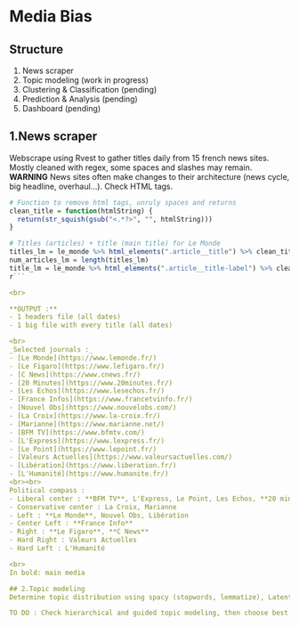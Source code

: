 # Media Bias

## Structure
1. News scraper
2. Topic modeling (work in progress)
3. Clustering & Classification (pending)
4. Prediction & Analysis (pending)
5. Dashboard (pending)


## 1.News scraper
Webscrape using Rvest to gather titles daily from 15 french news sites.<br>
Mostly cleaned with regex, some spaces and slashes may remain.<br>
**WARNING** News sites often make changes to their architecture (news cycle, big headline, overhaul...). Check HTML tags.
<br>
```r
# Function to remove html tags, unruly spaces and returns
clean_title = function(htmlString) {
  return(str_squish(gsub("<.*?>", "", htmlString)))
}

# Titles (articles) + title (main title) for Le Monde
titles_lm = le_monde %>% html_elements(".article__title") %>% clean_title
num_articles_lm = length(titles_lm)
title_lm = le_monde %>% html_elements(".article__title-label") %>% clean_title
r```

<br>

**OUTPUT :** 
- 1 headers file (all dates)
- 1 big file with every title (all dates)

<br>
_Selected journals :_
- [Le Monde](https://www.lemonde.fr/)
- [Le Figaro](https://www.lefigaro.fr/)
- [C News](https://www.cnews.fr/)
- [20 Minutes](https://www.20minutes.fr/)
- [Les Echos](https://www.lesechos.fr/)
- [France Infos](https://www.francetvinfo.fr/)
- [Nouvel Obs](https://www.nouvelobs.com/)
- [La Croix](https://www.la-croix.fr/)
- [Marianne](https://www.marianne.net/)
- [BFM TV](https://www.bfmtv.com/)
- [L'Express](https://www.lexpress.fr/)
- [Le Point](https://www.lepoint.fr/)
- [Valeurs Actuelles](https://www.valeursactuelles.com/)
- [Libération](https://www.liberation.fr/)
- [L'Humanité](https://www.humanite.fr/)
<br><br>
Political compass :
- Liberal center : **BFM TV**, L'Express, Le Point, Les Echos, **20 minutes**
- Conservative center : La Croix, Marianne
- Left : **Le Monde**, Nouvel Obs, Libération
- Center Left : **France Info**
- Right : **Le Figaro**, **C News**
- Hard Right : Valeurs Actuelles
- Hard Left : L'Humanité

<br>
In bold: main media

## 2.Topic modeling
Determine topic distribution using spacy (stopwords, lemmatize), Latent Dirichlet Allocation and BERTopic (exploring topics).<br>

TO DO : Check hierarchical and guided topic modeling, then choose best approach